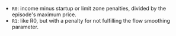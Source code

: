 - `R0`: income minus startup or limit zone penalties, divided by the episode's maximum price.
- `R1`: like R0, but with a penalty for not fulfilling the flow smoothing parameter.